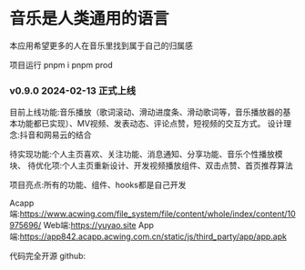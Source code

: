 # 音乐是人类通用的语言
 
本应用希望更多的人在音乐里找到属于自己的归属感

项目运行
pnpm i
pnpm prod

### v0.9.0 2024-02-13 正式上线
目前上线功能:音乐播放（歌词滚动、滑动进度条、滑动歌词等，音乐播放器的基本功能都已实现）、MV视频、发表动态、评论点赞，短视频的交互方式。
设计理念:抖音和网易云的结合

待实现功能:个人主页喜欢、关注功能、消息通知、分享功能、音乐个性播放模块、
待优化项:个人主页重新设计、开发视频播放组件、双击点赞、首页推荐算法

项目亮点:所有的功能、组件、hooks都是自己开发

Acapp端:https://www.acwing.com/file_system/file/content/whole/index/content/10975696/
Web端:https://yuyao.site
App端:https://app842.acapp.acwing.com.cn/static/js/third_party/app/app.apk

代码完全开源
github:
